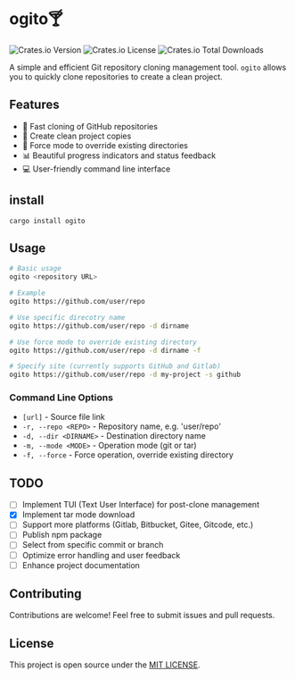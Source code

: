# ogito🍸

![Crates.io Version](https://img.shields.io/crates/v/ogito)
![Crates.io License](https://img.shields.io/crates/l/ogito)
![Crates.io Total Downloads](https://img.shields.io/crates/d/ogito)


A simple and efficient Git repository cloning management tool. `ogito` allows you to quickly clone repositories to create a clean project.

## Features

- 🚀 Fast cloning of GitHub repositories
- 🧹 Create clean project copies
- 🔄 Force mode to override existing directories
- 📊 Beautiful progress indicators and status feedback
- 💻 User-friendly command line interface

## install

```
cargo install ogito
```

## Usage

```bash
# Basic usage
ogito <repository URL>

# Example
ogito https://github.com/user/repo

# Use specific direcotry name
ogito https://github.com/user/repo -d dirname

# Use force mode to override existing directory
ogito https://github.com/user/repo -d dirname -f

# Specify site (currently supports GitHub and Gitlab)
ogito https://github.com/user/repo -d my-project -s github
```

### Command Line Options

- `[url]` - Source file link
- `-r, --repo <REPO>` - Repository name, e.g. 'user/repo'
- `-d, --dir <DIRNAME>` - Destination directory name
- `-m, --mode <MODE>` - Operation mode (git or tar)
- `-f, --force` - Force operation, override existing directory

## TODO

- [ ] Implement TUI (Text User Interface) for post-clone management
- [x] Implement tar mode download
- [ ] Support more platforms (Gitlab, Bitbucket, Gitee, Gitcode, etc.)
- [ ] Publish npm package
- [ ] Select from specific commit or branch
- [ ] Optimize error handling and user feedback
- [ ] Enhance project documentation

## Contributing

Contributions are welcome! Feel free to submit issues and pull requests.

## License

This project is open source under the [MIT LICENSE](LICENSE).
